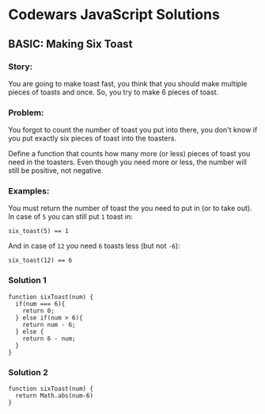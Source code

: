 # Codewars JavaScript Solutions

## BASIC: Making Six Toast

### Story:

You are going to make toast fast, you think that you should make multiple pieces of toasts and once. So, you try to make 6 pieces of toast.

### Problem:

You forgot to count the number of toast you put into there, you don't know if you put exactly six pieces of toast into the toasters.

Define a function that counts how many more (or less) pieces of toast you need in the toasters. Even though you need more or less, the number will still be positive, not negative.

### Examples:

You must return the number of toast the you need to put in (or to take out). In case of `5` you can still put `1` toast in:

```
six_toast(5) == 1
```

And in case of `12` you need `6` toasts less (but not `-6`):

```
six_toast(12) == 6
```

### Solution 1

```
function sixToast(num) {
  if(num === 6){
    return 0;
  } else if(num > 6){
    return num - 6;
  } else {
    return 6 - num;
  }
}
```

### Solution 2

```
function sixToast(num) {
  return Math.abs(num-6)
}
```
